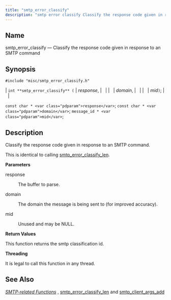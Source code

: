 ```yaml
---
title: "smtp_error_classify"
description: "smtp error classify Classify the response code given in response to an SMTP command int smtp error classify response domain mid const char response const char domain message id mid Classify the response code given in response to an SMTP command This is identical to calling smtp error classify len..."
---
```


<a name="apis.smtp_error_classify"></a> 
## Name

smtp_error_classify — Classify the response code given in response to an SMTP command

## Synopsis

`#include "misc/smtp_error_classify.h"`

| `int **smtp_error_classify** (` | <var class="pdparam">response</var>, |   |
|   | <var class="pdparam">domain</var>, |   |
|   | <var class="pdparam">mid</var>`)`; |   |

`const char * <var class="pdparam">response</var>`;
`const char * <var class="pdparam">domain</var>`;
`message_id * <var class="pdparam">mid</var>`;<a name="idp61904128"></a> 
## Description

Classify the response code given in response to an SMTP command.

This is identical to calling [smtp_error_classify_len](/momentum/3/3-api/apis-smtp-error-classify-len).

**<a name="idp61906432"></a> Parameters**

<dl class="variablelist">

<dt>response</dt>

<dd>

The buffer to parse.

</dd>

<dt>domain</dt>

<dd>

The domain the message is being sent to (for improved accuracy).

</dd>

<dt>mid</dt>

<dd>

Unused and may be NULL.

</dd>

</dl>

**<a name="idp61912880"></a> Return Values**

This function returns the smtp classification id.

**<a name="idp61913824"></a> Threading**

It is legal to call this function in any thread.

<a name="idp61914928"></a> 
## See Also

[*SMTP-related Functions*](/momentum/3/3-api/smtp) , [smtp_error_classify_len](/momentum/3/3-api/apis-smtp-error-classify-len) and [smtp_client_args_add](/momentum/3/3-api/apis-smtp-client-args-add)